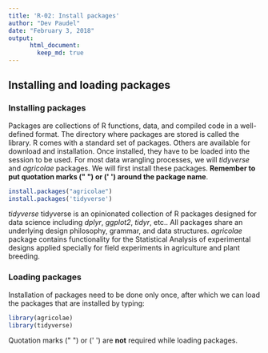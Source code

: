 ```yaml
---
title: 'R-02: Install packages'
author: "Dev Paudel"
date: "February 3, 2018"
output:
      html_document:
        keep_md: true
---
```



## Installing and loading packages

### Installing packages
Packages are collections of R functions, data, and compiled code in a well-defined format. The directory where packages are stored is called the library. R comes with a standard set of packages. Others are available for download and installation. Once installed, they have to be loaded into the session to be used.
For most data wrangling processes, we will _tidyverse_ and _agricolae_ packages.
We will first install these packages. **Remember to put quotation marks ("  ") or ('  ') around the package name**.
```r
install.packages("agricolae")
install.packages('tidyverse')
```

_tidyverse_ tidyverse is an opinionated collection of R packages designed for data science including _dplyr_, _ggplot2_, _tidyr_, etc.. All packages share an underlying design philosophy, grammar, and data structures. 
_agricolae_ package contains functionality for the Statistical Analysis of experimental designs applied specially for field experiments in agriculture and plant breeding.

### Loading packages

Installation of packages need to be done only once, after which we can load the packages that are installed by typing:

```r
library(agricolae)
library(tidyverse)
```
Quotation marks ("  ") or ('  ') are **not** required while loading packages.
